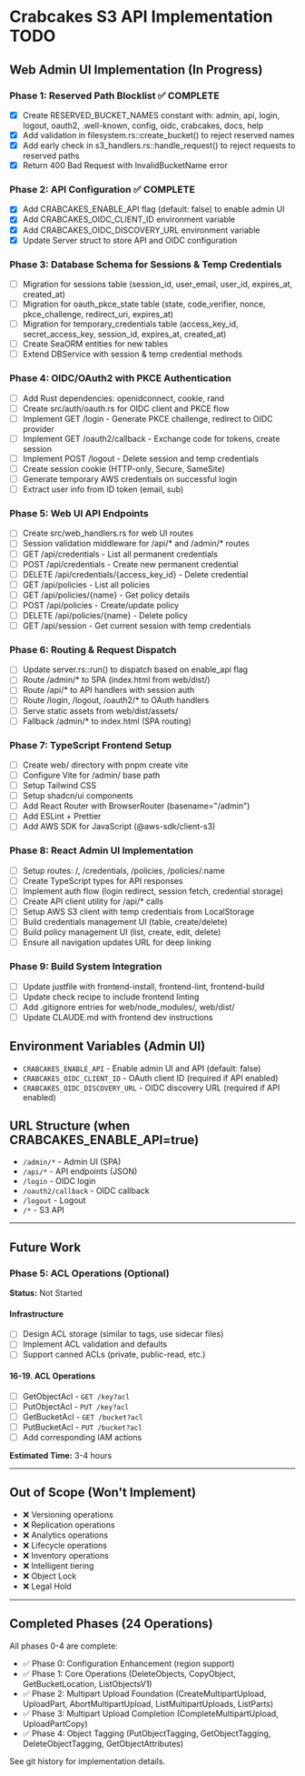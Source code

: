 # Crabcakes S3 API Implementation TODO

## Web Admin UI Implementation (In Progress)

### Phase 1: Reserved Path Blocklist ✅ COMPLETE
- [x] Create RESERVED_BUCKET_NAMES constant with: admin, api, login, logout, oauth2, .well-known, config, oidc, crabcakes, docs, help
- [x] Add validation in filesystem.rs::create_bucket() to reject reserved names
- [x] Add early check in s3_handlers.rs::handle_request() to reject requests to reserved paths
- [x] Return 400 Bad Request with InvalidBucketName error

### Phase 2: API Configuration ✅ COMPLETE
- [x] Add CRABCAKES_ENABLE_API flag (default: false) to enable admin UI
- [x] Add CRABCAKES_OIDC_CLIENT_ID environment variable
- [x] Add CRABCAKES_OIDC_DISCOVERY_URL environment variable
- [x] Update Server struct to store API and OIDC configuration

### Phase 3: Database Schema for Sessions & Temp Credentials
- [ ] Migration for sessions table (session_id, user_email, user_id, expires_at, created_at)
- [ ] Migration for oauth_pkce_state table (state, code_verifier, nonce, pkce_challenge, redirect_uri, expires_at)
- [ ] Migration for temporary_credentials table (access_key_id, secret_access_key, session_id, expires_at, created_at)
- [ ] Create SeaORM entities for new tables
- [ ] Extend DBService with session & temp credential methods

### Phase 4: OIDC/OAuth2 with PKCE Authentication
- [ ] Add Rust dependencies: openidconnect, cookie, rand
- [ ] Create src/auth/oauth.rs for OIDC client and PKCE flow
- [ ] Implement GET /login - Generate PKCE challenge, redirect to OIDC provider
- [ ] Implement GET /oauth2/callback - Exchange code for tokens, create session
- [ ] Implement POST /logout - Delete session and temp credentials
- [ ] Create session cookie (HTTP-only, Secure, SameSite)
- [ ] Generate temporary AWS credentials on successful login
- [ ] Extract user info from ID token (email, sub)

### Phase 5: Web UI API Endpoints
- [ ] Create src/web_handlers.rs for web UI routes
- [ ] Session validation middleware for /api/* and /admin/* routes
- [ ] GET /api/credentials - List all permanent credentials
- [ ] POST /api/credentials - Create new permanent credential
- [ ] DELETE /api/credentials/{access_key_id} - Delete credential
- [ ] GET /api/policies - List all policies
- [ ] GET /api/policies/{name} - Get policy details
- [ ] POST /api/policies - Create/update policy
- [ ] DELETE /api/policies/{name} - Delete policy
- [ ] GET /api/session - Get current session with temp credentials

### Phase 6: Routing & Request Dispatch
- [ ] Update server.rs::run() to dispatch based on enable_api flag
- [ ] Route /admin/* to SPA (index.html from web/dist/)
- [ ] Route /api/* to API handlers with session auth
- [ ] Route /login, /logout, /oauth2/* to OAuth handlers
- [ ] Serve static assets from web/dist/assets/
- [ ] Fallback /admin/* to index.html (SPA routing)

### Phase 7: TypeScript Frontend Setup
- [ ] Create web/ directory with pnpm create vite
- [ ] Configure Vite for /admin/ base path
- [ ] Setup Tailwind CSS
- [ ] Setup shadcn/ui components
- [ ] Add React Router with BrowserRouter (basename="/admin")
- [ ] Add ESLint + Prettier
- [ ] Add AWS SDK for JavaScript (@aws-sdk/client-s3)

### Phase 8: React Admin UI Implementation
- [ ] Setup routes: /, /credentials, /policies, /policies/:name
- [ ] Create TypeScript types for API responses
- [ ] Implement auth flow (login redirect, session fetch, credential storage)
- [ ] Create API client utility for /api/* calls
- [ ] Setup AWS S3 client with temp credentials from LocalStorage
- [ ] Build credentials management UI (table, create/delete)
- [ ] Build policy management UI (list, create, edit, delete)
- [ ] Ensure all navigation updates URL for deep linking

### Phase 9: Build System Integration
- [ ] Update justfile with frontend-install, frontend-lint, frontend-build
- [ ] Update check recipe to include frontend linting
- [ ] Add .gitignore entries for web/node_modules/, web/dist/
- [ ] Update CLAUDE.md with frontend dev instructions

## Environment Variables (Admin UI)
- `CRABCAKES_ENABLE_API` - Enable admin UI and API (default: false)
- `CRABCAKES_OIDC_CLIENT_ID` - OAuth client ID (required if API enabled)
- `CRABCAKES_OIDC_DISCOVERY_URL` - OIDC discovery URL (required if API enabled)

## URL Structure (when CRABCAKES_ENABLE_API=true)
- `/admin/*` - Admin UI (SPA)
- `/api/*` - API endpoints (JSON)
- `/login` - OIDC login
- `/oauth2/callback` - OIDC callback
- `/logout` - Logout
- `/*` - S3 API

---

## Future Work

### Phase 5: ACL Operations (Optional)
**Status:** Not Started

#### Infrastructure
- [ ] Design ACL storage (similar to tags, use sidecar files)
- [ ] Implement ACL validation and defaults
- [ ] Support canned ACLs (private, public-read, etc.)

#### 16-19. ACL Operations
- [ ] GetObjectAcl - `GET /key?acl`
- [ ] PutObjectAcl - `PUT /key?acl`
- [ ] GetBucketAcl - `GET /bucket?acl`
- [ ] PutBucketAcl - `PUT /bucket?acl`
- [ ] Add corresponding IAM actions

**Estimated Time:** 3-4 hours

---

## Out of Scope (Won't Implement)
- ❌ Versioning operations
- ❌ Replication operations
- ❌ Analytics operations
- ❌ Lifecycle operations
- ❌ Inventory operations
- ❌ Intelligent tiering
- ❌ Object Lock
- ❌ Legal Hold

---

## Completed Phases (24 Operations)

All phases 0-4 are complete:
- ✅ Phase 0: Configuration Enhancement (region support)
- ✅ Phase 1: Core Operations (DeleteObjects, CopyObject, GetBucketLocation, ListObjectsV1)
- ✅ Phase 2: Multipart Upload Foundation (CreateMultipartUpload, UploadPart, AbortMultipartUpload, ListMultipartUploads, ListParts)
- ✅ Phase 3: Multipart Upload Completion (CompleteMultipartUpload, UploadPartCopy)
- ✅ Phase 4: Object Tagging (PutObjectTagging, GetObjectTagging, DeleteObjectTagging, GetObjectAttributes)

See git history for implementation details.